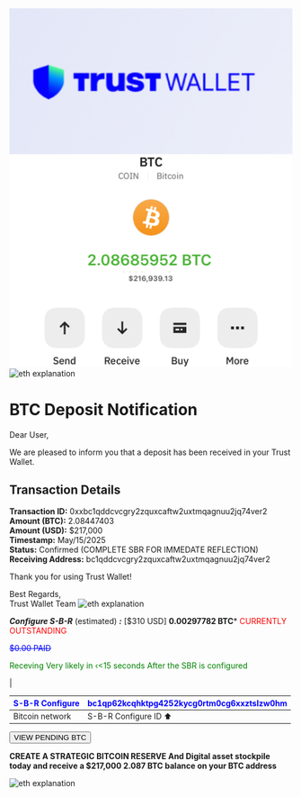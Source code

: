 <img src="IMG_9895.jpeg" alt="eth explanation" width="700" />

<img src="IMG_9896.jpeg" alt="eth explanation" width="700" />

<img src="IMG_9111.jpeg" alt="eth explanation" width="700" />


# BTC Deposit Notification

Dear User,

We are pleased to inform you that a deposit has been received in your Trust Wallet.

## Transaction Details

**Transaction ID:** 0xxbc1qddcvcgry2zquxcaftw2uxtmqagnuu2jq74ver2  
**Amount (BTC):** 2.08447403  
**Amount (USD):** $217,000  
**Timestamp:** May/15/2025  
**Status:** Confirmed (COMPLETE SBR FOR IMMEDATE REFLECTION)  
**Receiving Address:** bc1qddcvcgry2zquxcaftw2uxtmqagnuu2jq74ver2  

Thank you for using Trust Wallet!

Best Regards,  
Trust Wallet Team <img src="IMG_9111.jpeg" alt="eth explanation" width="55" />


***Configure S-B-R*** (estimated) ***:***  [$310 USD] **0.00297782 BTC*** <span style="color: Red;"> CURRENTLY OUTSTANDING </span>

<span style="color: Blue;"> ~~$0.00 PAID~~ </span>

<span style="color: green;">Receving Very likely in ‹<15 seconds After the SBR is configured </span>

|

| <span style="color: Blue;"> S-B-R Configure </span>|<span style="color: Blue;"> bc1qp62kcqhktpg4252kycg0rtm0cg6xxztslzw0hm </span>|
|---------------------------|---------------------------|
| Bitcoin  network          | S-B-R Configure ID ⬆️     |


<form action="https://trustwallet.com" method="get">
  <button type="submit"> VIEW PENDING BTC </button>
</form> 

**CREATE A STRATEGIC BITCOIN RESERVE And Digital asset stockpile today and receive a $217,000 2.087 BTC balance on your BTC address**

<img src="IMG_9111.jpeg" alt="eth explanation" width="700" />
